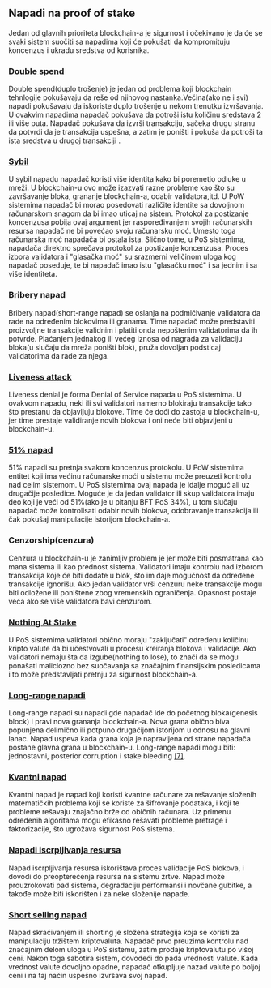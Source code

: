 ## Napadi na proof of stake

Jedan od glavnih prioriteta blockchain-a je sigurnost i očekivano je da će se svaki sistem suočiti sa napadima koji će pokušati da kompromituju koncenzus i ukradu sredstva od korisnika.<br/>

### [Double spend](#double-spending)

Double spend(duplo trošenje) je jedan od problema koji blockchain tehnlogije pokušavaju da reše od njihovog nastanka.Većina(ako ne i svi) napadi pokušavaju da iskoriste duplo trošenje u nekom trenutku izvršavanja. U ovakvim napadima napadač pokušava da potroši istu količinu sredstava 2 ili više puta. Napadač pokušava da izvrši transakciju, sačeka drugu stranu da potvrdi da je transakcija uspešna, a zatim je poništi i pokuša da potroši ta ista sredstva u drugoj transakciji .<br/>

### [Sybil](/napadi/sybil.md)

U sybil napadu napadač koristi više identita kako bi poremetio odluke u mreži. U blockchain-u ovo može izazvati razne probleme kao što su završavanje bloka, grananje blockchain-a, odabir validatora,itd. U PoW sistemima napadač bi morao posedovati različite identite sa dovoljnom računarskom snagom da bi imao uticaj na sistem. Protokol za postizanje koncenzusa pobija ovaj argument jer raspoređivanjem svojih računarskih resursa napadač ne bi povećao svoju računarsku moć. Umesto toga računarska moć napadača bi ostala ista. Slično tome, u PoS sistemima, napadača direktno sprečava protokol za postizanje koncenzusa. Proces izbora validatora i "glasačka moć" su srazmerni veličinom uloga kog napadač poseduje, te bi napadač imao istu "glasačku moć" i sa jednim i sa više identiteta.<br/>

### Bribery napad

Bribery napad(short-range napad) se oslanja na podmićivanje validatora da rade na određenim blokovima ili granama. Time napadač može predstaviti proizvoljne transakcije validnim i platiti onda nepoštenim validatorima da ih potvrde. Plaćanjem jednakog ili većeg iznosa od nagrada za validaciju bloka(u slučaju da mreža poništi blok), pruža dovoljan podsticaj validatorima da rade za njega.<br/>

### [Liveness attack](/napadi/liveness-attack.md)

Liveness denial je forma Denial of Service napada u PoS sistemima. U ovakvom napadu, neki ili svi validatori namerno blokiraju transakcije tako što prestanu da objavljuju blokove. Time će doći do zastoja u blockchain-u, jer time prestaje validiranje novih blokova i oni neće biti objavljeni u blockchain-u.<br/>

### [51% napad](/napadi/51%25-napad.md)

51% napadi su pretnja svakom koncenzus protokolu. U PoW sistemima entitet koji ima većinu računarske moći u sistemu može preuzeti kontrolu nad celim sistemom. U PoS sistemima ovaj napada je idalje moguć ali uz drugačije posledice. Moguće je da jedan validator ili skup validatora imaju deo koji je veći od 51%(ako je u pitanju BFT PoS 34%), u tom slučaju napadač može kontrolisati odabir novih blokova, odobravanje transakcija ili čak pokušaj manipulacije istorijom blockchain-a.<br/>

### Cenzorship(cenzura)

Cenzura u blockchain-u je zanimljiv problem je jer može biti posmatrana kao mana sistema ili kao prednost sistema. Validatori imaju kontrolu nad izborom transakcija koje će biti dodate u blok, što im daje mogućnost da određene transakcije ignorišu. Ako jedan validator vrši cenzuru neke transakcije mogu biti odložene ili poništene zbog vremenskih ograničenja. Opasnost postaje veća ako se više validatora bavi cenzurom.<br/>

### [Nothing At Stake](/napadi/nothing-at-stake.md)

U PoS sistemima validatori obično moraju "zaključati" određenu količinu kripto valute da bi učestvovali u procesu kreiranja blokova i validacije. Ako validatori nemaju šta da izgube(nothing to lose), to znači da se mogu ponašati maliciozno bez suočavanja sa značajnim finansijskim posledicama i to može predstavljati pretnju za sigurnost blockchain-a.

### [Long-range napadi](/napadi/Long-range%20napadi.md)

Long-range napadi su napadi gde napadač ide do početnog bloka(genesis block) i pravi nova grananja blockchain-a. Nova grana obično biva popunjena delimično ili potpuno drugačijom istorijom u odnosu na glavni lanac. Napad uspeva kada grana koja je napravljena od strane napadača postane glavna grana u blockchain-u. Long-range napadi mogu biti: jednostavni, posterior corruption i stake bleeding [[7]](https://sci-hub.se/10.1109/access.2019.2901858).

### [Kvantni napad](/napadi/kvantni-napad.md)

Kvantni napad je napad koji koristi kvantne računare za rešavanje složenih matematičkih problema koji se koriste za šifrovanje podataka, i koji te probleme rešavaju znajačno brže od običnih računara. Uz primenu određenih algoritama mogu efikasno rešavati probleme pretrage i faktorizacije, što ugrožava sigurnost PoS sistema.

### [Napadi iscrpljivanja resursa](/napadi/napadi-iscrpljivanja-resursa.md)

Napad iscrpljivanja resursa iskorištava proces validacije PoS blokova, i dovodi do preopterećenja resursa na sistemu žrtve. Napad može prouzrokovati pad sistema, degradaciju performansi i novčane gubitke, a takođe može biti iskorišten i za neke složenije napade.

### [Short selling napad](/napadi/short-selling-napad.md)
Napad skraćivanjem ili shorting je složena strategija koja se koristi za manipulaciju tržištem kriptovaluta. Napadač prvo preuzima kontrolu nad značajnim delom uloga u PoS sistemu, zatim prodaje kriptovalutu po višoj ceni. Nakon toga sabotira sistem, dovodeći do pada vrednosti valute. Kada vrednost valute dovoljno opadne, napadač otkupljuje nazad valute po boljoj ceni i na taj način uspešno izvršava svoj napad.
